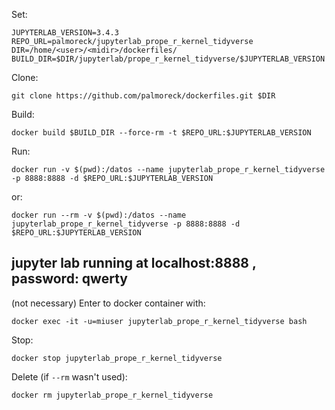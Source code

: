 Set:

```
JUPYTERLAB_VERSION=3.4.3
REPO_URL=palmoreck/jupyterlab_prope_r_kernel_tidyverse
DIR=/home/<user>/<midir>/dockerfiles/
BUILD_DIR=$DIR/jupyterlab/prope_r_kernel_tidyverse/$JUPYTERLAB_VERSION
```

Clone:

```
git clone https://github.com/palmoreck/dockerfiles.git $DIR
```

Build:

```
docker build $BUILD_DIR --force-rm -t $REPO_URL:$JUPYTERLAB_VERSION
```


Run:

```
docker run -v $(pwd):/datos --name jupyterlab_prope_r_kernel_tidyverse -p 8888:8888 -d $REPO_URL:$JUPYTERLAB_VERSION
```

or:

```
docker run --rm -v $(pwd):/datos --name jupyterlab_prope_r_kernel_tidyverse -p 8888:8888 -d $REPO_URL:$JUPYTERLAB_VERSION
```

## jupyter lab running at localhost:8888 , password: qwerty

(not necessary) Enter to docker container with:

```
docker exec -it -u=miuser jupyterlab_prope_r_kernel_tidyverse bash
```

Stop:

```
docker stop jupyterlab_prope_r_kernel_tidyverse
```

Delete (if `--rm` wasn't used):


```
docker rm jupyterlab_prope_r_kernel_tidyverse
```


